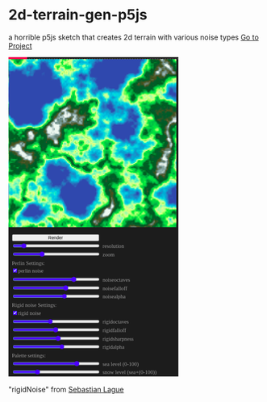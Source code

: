 # 2d-terrain-gen-p5js
a horrible p5js sketch that creates 2d terrain with various noise types
[Go to Project](https://editor.p5js.org/rt.sayochi/full/1diL9NLch)

![Iimage](https://github.com/clod44/2d-terrain-gen-p5js/blob/main/Screenshot.png)

"rigidNoise" from [Sebastian Lague](https://youtu.be/H4g-TC__cvg)  



